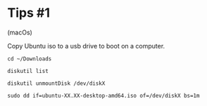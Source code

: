 # Tips #1
(macOs)

Copy Ubuntu iso to a usb drive to boot on a computer.

`cd ~/Downloads`

`diskutil list`

`diskutil unmountDisk /dev/diskX`

`sudo dd if=ubuntu-XX.XX-desktop-amd64.iso of=/dev/diskX bs=1m`


